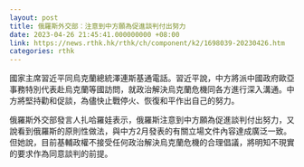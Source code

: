 ```yaml
---
layout: post
title: 俄羅斯外交部︰注意到中方願為促進談判付出努力
date: 2023-04-26 21:45:41.000000000 +08:00
link: https://news.rthk.hk/rthk/ch/component/k2/1698039-20230426.htm
categories: rthk
---
```


國家主席習近平同烏克蘭總統澤連斯基通電話。習近平說，中方將派中國政府歐亞事務特別代表赴烏克蘭等國訪問，就政治解決烏克蘭危機同各方進行深入溝通。中方將堅持勸和促談，為儘快止戰停火、恢復和平作出自己的努力。

俄羅斯外交部發言人扎哈羅娃表示，俄羅斯注意到中方願為促進談判付出努力，又說看到俄羅斯的原則性做法，與中方2月發表的有關立場文件內容達成廣泛一致。但她說，目前基輔政權不接受任何政治解決烏克蘭危機的合理倡議，將明知不現實的要求作為同意談判的前提。
